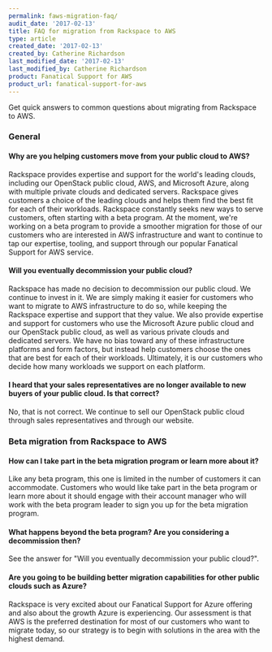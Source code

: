 ```yaml
---
permalink: faws-migration-faq/
audit_date: '2017-02-13'
title: FAQ for migration from Rackspace to AWS
type: article
created_date: '2017-02-13'
created_by: Catherine Richardson
last_modified_date: '2017-02-13'
last_modified_by: Catherine Richardson
product: Fanatical Support for AWS
product_url: fanatical-support-for-aws
---
```


Get quick answers to common questions about migrating from Rackspace to AWS.

### General

#### Why are you helping customers move from your public cloud to AWS?

Rackspace provides expertise and support for the world's leading clouds,
including our OpenStack public cloud, AWS, and Microsoft Azure, along with
multiple private clouds and dedicated servers. Rackspace gives customers a
choice of the leading clouds and helps them find the best fit for each of
their workloads. Rackspace constantly seeks new ways to serve customers, often
starting with a beta program. At the moment, we're working on a beta program
to provide a smoother migration for those of our customers who are interested
in AWS infrastructure and want to continue to tap our expertise, tooling, and
support through our popular Fanatical Support for AWS service.

#### Will you eventually decommission your public cloud?

Rackspace has made no decision to decommission our public cloud. We continue
to invest in it. We are simply making it easier for customers who want to
migrate to AWS infrastructure to do so, while keeping the Rackspace expertise
and support that they value. We also provide expertise and support for customers who use the Microsoft Azure public cloud and our OpenStack public
cloud, as well as various private clouds and dedicated servers. We have no
bias toward any of these infrastructure platforms and form factors, but
instead help customers choose the ones that are best for each of their
workloads. Ultimately, it is our customers who decide how many workloads we
support on each platform.

#### I heard that your sales representatives are no longer available to new buyers of your public cloud. Is that correct?

No, that is not correct. We continue to sell our OpenStack public cloud
through sales representatives and through our website.

### Beta migration from Rackspace to AWS

#### How can I take part in the beta migration program or learn more about it?

Like any beta program, this one is limited in the number of customers it can
accommodate. Customers who would like take part in the beta program or learn
more about it should engage with their account manager who will work with the
beta program leader to sign you up for the beta migration program.

#### What happens beyond the beta program? Are you considering a decommission then?

See the answer for "Will you eventually decommission your public cloud?".

#### Are you going to be building better migration capabilities for other public clouds such as Azure?

Rackspace is very excited about our Fanatical Support for Azure offering and also about the growth Azure is experiencing. Our assessment is that AWS is the preferred destination for most of our customers who want to migrate today, so our strategy is to begin with solutions in the area with the highest demand.
